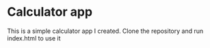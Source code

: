 # Calculator app

This is a simple calculator app I created. Clone the repository and run index.html to use it
